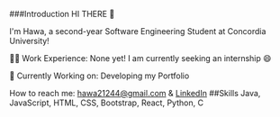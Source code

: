 ###Introduction
HI THERE :wave:

I'm Hawa, a second-year Software Engineering Student at Concordia University!

:woman_technologist: Work Experience:
None yet! I am currently seeking an internship :smile:

:rocket: Currently Working on:
Developing my Portfolio

How to reach me: hawa21244@gmail.com & <a href="https://www.linkedin.com/in/hawa-afnane-said-07935b2a7/">LinkedIn</a>
##Skills
Java, JavaScript, HTML, CSS, Bootstrap, React, Python, C
